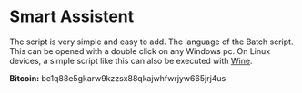<h1>Smart Assistent</h1>
<p>The script is very simple and easy to add. The language of the Batch script. This can be opened with a double click on any Windows pc. On Linux devices, a simple script like this can also be executed with <a href="https://wiki.winehq.org/Download">Wine</a>.</p>
















<p><b>Bitcoin:</b> bc1q88e5gkarw9kzzsx88qkajwhfwrjyw665jrj4us</p>
